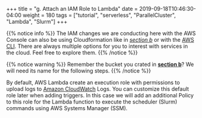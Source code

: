 +++
title = "g. Attach an IAM Role to Lambda"
date = 2019-09-18T10:46:30-04:00
weight = 180
tags = ["tutorial", "serverless", "ParallelCluster", "Lambda", "Slurm"]
+++

{{% notice info %}}
The IAM changes we are conducting here with the AWS Console can also be using Cloudformation like in [*section b*](/04-serverless/02-iam-policy-serverless.html) or with the [AWS CLI](https://docs.aws.amazon.com/cli/latest/reference/iam/index.html). There are always multiple options for you to interest with services in the cloud. Feel free to explore them.
{{% /notice %}}

{{% notice warning %}}
Remember the bucket you crated in [**section b**](/04-serverless/02-iam-policy-serverless.html)? We will need its name for the following steps.
{{% /notice %}}

By default, AWS Lambda create an execution role with permissions to upload logs to [Amazon CloudWatch](https://aws.amazon.com/cloudwatch/) Logs. You can customize this default role later when adding triggers. In this case we will add an additional Policy to this role for the Lambda function to execute the scheduler (Slurm) commands using AWS Systems Manager (SSM).
